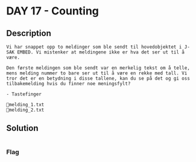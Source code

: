 # DAY 17 - Counting

## Description
````
Vi har snappet opp to meldinger som ble sendt til hovedobjektet i J-SAK EMBED. Vi mistenker at meldingene ikke er hva det ser ut til å være.

Den første meldingen som ble sendt var en merkelig tekst om å telle, mens melding nummer to bare ser ut til å være en rekke med tall. Vi tror det er en betydning i disse tallene, kan du se på det og gi oss tilbakemelding hvis du finner noe meningsfylt?

- Tastefinger

📎melding_1.txt
📎melding_2.txt
````

## Solution

```

```



### Flag
```

```